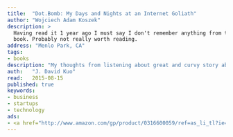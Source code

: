 ```yaml
---
title:	"Dot.Bomb: My Days and Nights at an Internet Goliath"
author: "Wojciech Adam Koszek"
description: >
  Having read it 1 year ago I must say I don't remember anything from this
  book. Probably not really worth reading.
address: "Menlo Park, CA"
tags:
- books
description: "My thoughts from listening about great and curvy story about Value America"
auth:	"J. David Kuo"
read:	2015-08-15
published: true
keywords:
- business
- startups
- technology
ads:
- <a href="http://www.amazon.com/gp/product/0316600059/ref=as_li_tl?ie=UTF8&camp=1789&creative=390957&creativeASIN=0316600059&linkCode=as2&tag=wkoszek08-20&linkId=54XCTO4RW56TV2RY"><img border="0" src="http://ws-na.amazon-adsystem.com/widgets/q?_encoding=UTF8&ASIN=0316600059&Format=_SL160_&ID=AsinImage&MarketPlace=US&ServiceVersion=20070822&WS=1&tag=wkoszek08-20" ></a><img src="http://ir-na.amazon-adsystem.com/e/ir?t=wkoszek08-20&l=as2&o=1&a=0316600059" width="1" height="1" border="0" alt="" style="border:none !important; margin:0px !important;" />
---
```


